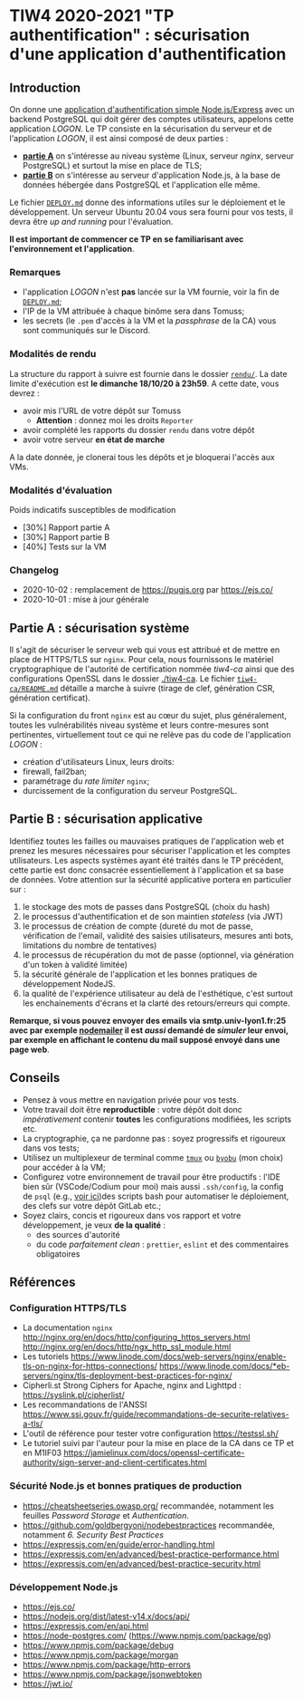 TIW4 2020-2021 "TP authentification" : sécurisation d'une application d'authentification
========================================================================================

Introduction
------------

On donne une [application d'authentification simple Node.js/Express](https://github.com/romulusFR/tiw4-authentication) avec un backend PostgreSQL qui doit gérer des comptes utilisateurs, appelons cette application _LOGON_.
Le TP consiste en la sécurisation du serveur et de l'application _LOGON_, il est ainsi  composé de deux parties :

* **[partie A](#Partie-A-:-sécurisation-système)** on s'intéresse au niveau système (Linux, serveur _nginx_, serveur PostgreSQL) et surtout la mise en place de TLS;
* **[partie B](#Partie-B-:-sécurisation-applicative)** on s'intéresse au serveur d'application Node.js, à la base de données hébergée dans PostgreSQL et l'application elle même.

Le fichier [`DEPLOY.md`](./DEPLOY.md) donne des informations utiles sur le déploiement et le développement.
Un serveur Ubuntu 20.04 vous sera fourni pour vos tests, il devra être _up and running_ pour l'évaluation.

**Il est important de commencer ce TP en se familiarisant avec l'environnement et l'application**.

### Remarques

* l'application _LOGON_ n'est **pas** lancée sur la VM fournie, voir la fin de [`DEPLOY.md`](./DEPLOY.md);
* l'IP de la VM attribuée à chaque binôme sera dans Tomuss;
* les secrets (le `.pem` d'accès à la VM et la _passphrase_ de la CA) vous sont communiqués sur le Discord.

### Modalités de rendu

La structure du rapport à suivre est fournie dans le dossier [`rendu/`](rendu/).
La date limite d'exécution est **le dimanche 18/10/20 à 23h59**.
A cette date, vous devrez :

* avoir mis l'URL de votre dépôt sur Tomuss
  - **Attention** : donnez moi les droits `Reporter`
* avoir complété les rapports du dossier `rendu` dans votre dépôt
* avoir votre serveur **en état de marche**

A la date donnée, je clonerai tous les dépôts et je bloquerai l'accès aux VMs.

### Modalités d'évaluation

Poids indicatifs susceptibles de modification

* [30%] Rapport partie A
* [30%] Rapport partie B
* [40%] Tests sur la VM

### Changelog

* 2020-10-02 : remplacement de <https://pugjs.org> par <https://ejs.co/>
* 2020-10-01 : mise à jour générale

Partie A : sécurisation système
--------------------------------

Il s'agit de sécuriser le serveur web qui vous est attribué et de mettre en place de HTTPS/TLS sur `nginx`.
Pour cela, nous fournissons le matériel cryptographique de l'autorité de certification nommée _tiw4-ca_ ainsi que des configurations OpenSSL dans le dossier [./tiw4-ca](./tiw4-ca). Le fichier [`tiw4-ca/README.md`](tiw4-ca/README.md) détaille a marche à suivre (tirage de clef, génération CSR, génération certificat).

Si la configuration du front `nginx` est au cœur du sujet, plus généralement, toutes les vulnérabilités niveau système et leurs contre-mesures sont pertinentes, virtuellement tout ce qui ne relève pas du code de l'application _LOGON_ :

* création d'utilisateurs Linux, leurs droits:
* firewall, fail2ban;
* paramétrage  du _rate limiter_ `nginx`;
* durcissement de la configuration du serveur PostgreSQL.

Partie B : sécurisation applicative
-----------------------------------

Identifiez toutes les failles ou mauvaises pratiques de l'application web et prenez les mesures nécessaires pour sécuriser l'application et les comptes utilisateurs. Les aspects systèmes ayant été traités dans le TP précédent, cette partie est donc consacrée essentiellement à l'application et sa base de données. Votre attention sur la sécurité applicative portera en particulier sur :

  1. le stockage des mots de passes dans PostgreSQL (choix du hash)
  2. le processus d'authentification et de son maintien _stateless_ (via JWT)
  3. le processus de création de compte (dureté du mot de passe, vérification de l'email, validité des saisies utilisateurs, mesures anti bots, limitations du nombre de tentatives)
  4. le processus de récupération du mot de passe (optionnel, via génération d'un token à validité limitée)
  5. la sécurité générale de l'application et les bonnes pratiques de développement NodeJS.
  6. la qualité de l'expérience utilisateur au delà de l'esthétique, c'est surtout les enchainements d'écrans et la clarté des retours/erreurs qui compte.

**Remarque, si vous pouvez envoyer des emails via smtp.univ-lyon1.fr:25 avec par exemple [nodemailer](https://nodemailer.com/about/) il est _aussi_ demandé de _simuler_ leur envoi, par exemple en affichant le contenu du mail supposé envoyé dans une page web**.

Conseils
--------

* Pensez à vous mettre en navigation privée pour vos tests.
* Votre travail doit être **reproductible** : votre dépôt doit donc _impérativement_ contenir **toutes** les configurations modifiées, les scripts etc.
* La cryptographie, ça ne pardonne pas : soyez progressifs et rigoureux dans vos tests;
* Utilisez un multiplexeur de terminal comme [`tmux`](https://github.com/tmux/tmux/wiki) ou [`byobu`](https://www.byobu.org/) (mon choix) pour accéder à la VM;
* Configurez votre environnement de travail pour être productifs : l'IDE bien sûr (VSCode/Codium pour moi) mais aussi `.ssh/config`, la config de `psql` (e.g., [voir ici](https://forge.univ-lyon1.fr/bd-pedago/bd-pedago#ligne-de-commande-psql))des scripts bash pour automatiser le déploiement, des clefs sur votre dépôt GitLab etc.;
* Soyez clairs, concis et rigoureux dans vos rapport et votre développement, je veux **de la qualité** :
  - des sources d'autorité
  - du code _parfaitement clean_ : `prettier`, `eslint` et des commentaires obligatoires

Références
----------

### Configuration HTTPS/TLS

* La documentation `nginx` <http://nginx.org/en/docs/http/configuring_https_servers.html> <http://nginx.org/en/docs/http/ngx_http_ssl_module.html>
* Les tutoriels <https://www.linode.com/docs/web-servers/nginx/enable-tls-on-nginx-for-https-connections/> <https://www.linode.com/docs/*eb-servers/nginx/tls-deployment-best-practices-for-nginx/>
* Cipherli.st Strong Ciphers for Apache, nginx and Lighttpd : <https://syslink.pl/cipherlist/>
* Les recommandations de l'ANSSI <https://www.ssi.gouv.fr/guide/recommandations-de-securite-relatives-a-tls/>
* L'outil de référence pour tester votre configuration <https://testssl.sh/>
* Le tutoriel suivi par l'auteur pour la mise en place de la CA dans ce TP et en M1IF03 <https://jamielinux.com/docs/openssl-certificate-authority/sign-server-and-client-certificates.html>

### Sécurité Node.js et bonnes pratiques de production

* <https://cheatsheetseries.owasp.org/> recommandée, notamment les feuilles _Password Storage_ et _Authentication_.
* <https://github.com/goldbergyoni/nodebestpractices> recommandée, notamment  _6. Security Best Practices_
* <https://expressjs.com/en/guide/error-handling.html>
* <https://expressjs.com/en/advanced/best-practice-performance.html>
* <https://expressjs.com/en/advanced/best-practice-security.html>

### Développement Node.js

* <https://ejs.co/>
* <https://nodejs.org/dist/latest-v14.x/docs/api/>
* <https://expressjs.com/en/api.html>
* <https://node-postgres.com/> (<https://www.npmjs.com/package/pg>)
* <https://www.npmjs.com/package/debug>
* <https://www.npmjs.com/package/morgan>
* <https://www.npmjs.com/package/http-errors>
* <https://www.npmjs.com/package/jsonwebtoken>
* <https://jwt.io/>
